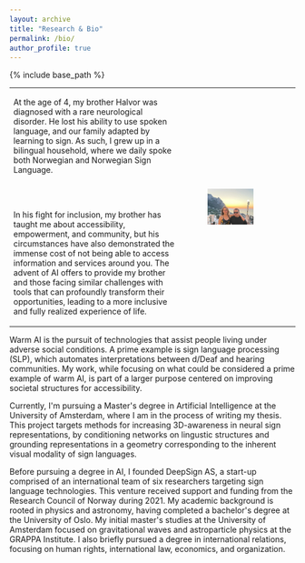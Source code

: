 ```yaml
---
layout: archive
title: "Research & Bio"
permalink: /bio/
author_profile: true
---
```


{% include base_path %}

<table style="border-collapse: collapse; border: none;width: 100%;font-size: inherit;" border="0">
<tr>
<td style="border: none; width: auto; padding-right: 10px; vertical-align: middle; overflow: auto;">


At the age of 4, my brother Halvor was diagnosed with a rare neurological disorder. He lost his ability to use spoken language, and our family adapted by learning to sign. As such, I grew up in a bilingual household, where we daily spoke both Norwegian and Norwegian Sign Language. 

<br><br>

In his fight for inclusion, my brother has taught me about accessibility, empowerment, and community, but his circumstances have also demonstrated the immense cost of not being able to access information and services around you. The advent of AI offers to provide my brother and those facing similar challenges with tools that can profoundly transform their opportunities, leading to a more inclusive and fully realized experience of life.


</td>
<td style="border: none; text-align: left; vertical-align: left;width: 40.00%;">

<figure style="display: flex; justify-content: center; flex-direction: column;">
  <img src="/images/photos/family2.jpeg" alt="LEX" style="width: 75.00%; height: auto;"> 
</figure>

</td>
</tr>
</table>


Warm AI is the pursuit of technologies that assist people living under adverse social conditions. A prime example is sign language processing (SLP), which automates interpretations between d/Deaf and hearing communities. My work, while focusing on what could be considered a prime example of warm AI, is part of a larger purpose centered on improving societal structures for accessibility. 

Currently, I'm pursuing a Master's degree in Artificial Intelligence at the University of Amsterdam, where I am in the process of writing my thesis. This project targets methods for increasing 3D-awareness in neural sign representations, by conditioning networks on lingustic structures and grounding representations in a geometry corresponding to the inherent visual modality of sign languages.

Before pursuing a degree in AI, I founded DeepSign AS, a start-up comprised of an international team of six researchers targeting sign language technologies. This venture received support and funding from the Research Council of Norway during 2021. My academic background is rooted in physics and astronomy, having completed a bachelor's degree at the University of Oslo. My initial master's studies at the University of Amsterdam focused on gravitational waves and astroparticle physics at the GRAPPA Institute. I also briefly pursued a degree in international relations, focusing on human rights, international law, economics, and organization.


